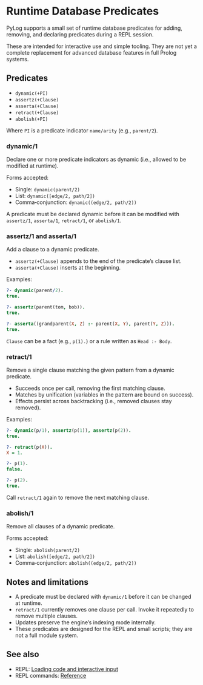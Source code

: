 # Runtime Database Predicates

PyLog supports a small set of runtime database predicates for adding,
removing, and declaring predicates during a REPL session.

These are intended for interactive use and simple tooling. They are not yet a
complete replacement for advanced database features in full Prolog systems.

## Predicates

- `dynamic(+PI)`
- `assertz(+Clause)`
- `asserta(+Clause)`
- `retract(+Clause)`
- `abolish(+PI)`

Where `PI` is a predicate indicator `name/arity` (e.g., `parent/2`).

### dynamic/1

Declare one or more predicate indicators as dynamic (i.e., allowed to be
modified at runtime).

Forms accepted:

- Single: `dynamic(parent/2)`
- List: `dynamic([edge/2, path/2])`
- Comma‑conjunction: `dynamic((edge/2, path/2))`

A predicate must be declared dynamic before it can be modified with
`assertz/1`, `asserta/1`, `retract/1`, or `abolish/1`.

### assertz/1 and asserta/1

Add a clause to a dynamic predicate.

- `assertz(+Clause)` appends to the end of the predicate’s clause list.
- `asserta(+Clause)` inserts at the beginning.

Examples:

```prolog
?- dynamic(parent/2).
true.

?- assertz(parent(tom, bob)).
true.

?- asserta((grandparent(X, Z) :- parent(X, Y), parent(Y, Z))).
true.
```

`Clause` can be a fact (e.g., `p(1).`) or a rule written as `Head :- Body`.

### retract/1

Remove a single clause matching the given pattern from a dynamic predicate.

- Succeeds once per call, removing the first matching clause.
- Matches by unification (variables in the pattern are bound on success).
- Effects persist across backtracking (i.e., removed clauses stay removed).

Examples:

```prolog
?- dynamic(p/1), assertz(p(1)), assertz(p(2)).
true.

?- retract(p(X)).
X = 1.

?- p(1).
false.

?- p(2).
true.
```

Call `retract/1` again to remove the next matching clause.

### abolish/1

Remove all clauses of a dynamic predicate.

Forms accepted:

- Single: `abolish(parent/2)`
- List: `abolish([edge/2, path/2])`
- Comma‑conjunction: `abolish((edge/2, path/2))`

## Notes and limitations

- A predicate must be declared with `dynamic/1` before it can be changed at runtime.
- `retract/1` currently removes one clause per call. Invoke it repeatedly to remove multiple clauses.
- Updates preserve the engine’s indexing mode internally.
- These predicates are designed for the REPL and small scripts; they are not a full module system.

## See also

- REPL: [Loading code and interactive input](../getting-started/repl.md#loading-code)
- REPL commands: [Reference](./repl-commands.md)

